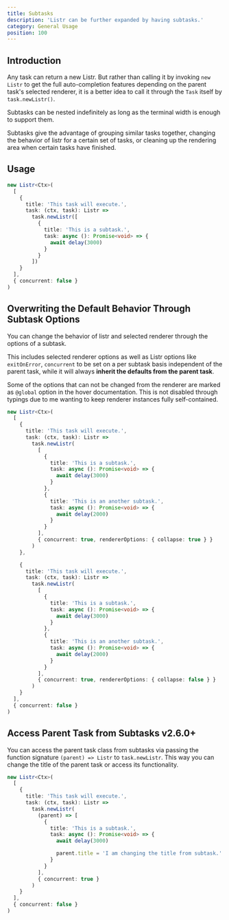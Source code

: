 ```yaml
---
title: Subtasks
description: 'Listr can be further expanded by having subtasks.'
category: General Usage
position: 100
---
```


## Introduction

Any task can return a new Listr. But rather than calling it by invoking `new Listr` to get the full auto-completion features depending on the parent task's selected renderer, it is a better idea to call it through the `Task` itself by `task.newListr()`.

Subtasks can be nested indefinitely as long as the terminal width is enough to support them.

Subtasks give the advantage of grouping similar tasks together, changing the behavior of listr for a certain set of tasks, or cleaning up the rendering area when certain tasks have finished.

## Usage

```typescript
new Listr<Ctx>(
  [
    {
      title: 'This task will execute.',
      task: (ctx, task): Listr =>
        task.newListr([
          {
            title: 'This is a subtask.',
            task: async (): Promise<void> => {
              await delay(3000)
            }
          }
        ])
    }
  ],
  { concurrent: false }
)
```

<ExampleAlert :example="{ link: 'https://github.com/cenk1cenk2/listr2/tree/master/examples/subtasks.example.ts', name: 'examples section' }"></ExampleAlert>

## Overwriting the Default Behavior Through Subtask Options

You can change the behavior of listr and selected renderer through the options of a subtask.

This includes selected renderer options as well as Listr options like `exitOnError`, `concurrent` to be set on a per subtask basis independent of the parent task, while it will always **inherit the defaults from the parent task**.

Some of the options that can not be changed from the renderer are marked as `@global` option in the hover documentation. This is not disabled through typings due to me wanting to keep renderer instances fully self-contained.

```typescript
new Listr<Ctx>(
  [
    {
      title: 'This task will execute.',
      task: (ctx, task): Listr =>
        task.newListr(
          [
            {
              title: 'This is a subtask.',
              task: async (): Promise<void> => {
                await delay(3000)
              }
            },
            {
              title: 'This is an another subtask.',
              task: async (): Promise<void> => {
                await delay(2000)
              }
            }
          ],
          { concurrent: true, rendererOptions: { collapse: true } }
        )
    },

    {
      title: 'This task will execute.',
      task: (ctx, task): Listr =>
        task.newListr(
          [
            {
              title: 'This is a subtask.',
              task: async (): Promise<void> => {
                await delay(3000)
              }
            },
            {
              title: 'This is an another subtask.',
              task: async (): Promise<void> => {
                await delay(2000)
              }
            }
          ],
          { concurrent: true, rendererOptions: { collapse: false } }
        )
    }
  ],
  { concurrent: false }
)
```

## Access Parent Task from Subtasks <badge>v2.6.0+</badge>

You can access the parent task class from subtasks via passing the function signature `(parent) => Listr` to `task.newListr`. This way you can change the title of the parent task or access its functionality.

<GithubIssueLink issue="141"></GithubIssueLink>

```typescript
new Listr<Ctx>(
  [
    {
      title: 'This task will execute.',
      task: (ctx, task): Listr =>
        task.newListr(
          (parent) => [
            {
              title: 'This is a subtask.',
              task: async (): Promise<void> => {
                await delay(3000)

                parent.title = 'I am changing the title from subtask.'
              }
            }
          ],
          { concurrent: true }
        )
    }
  ],
  { concurrent: false }
)
```
